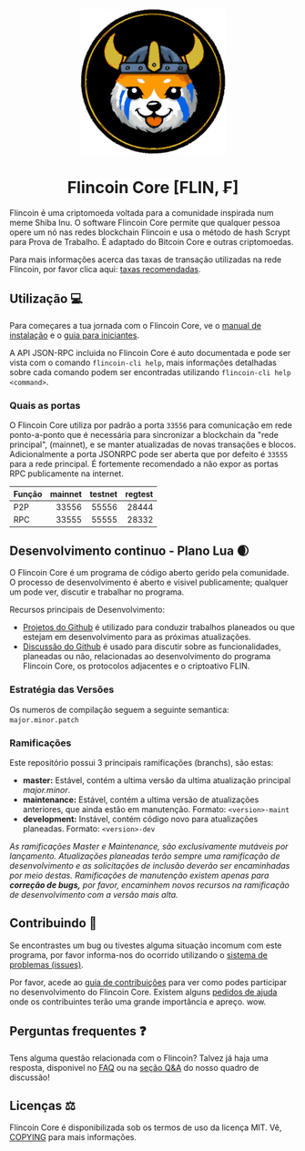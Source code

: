 <h1 align="center">
<img src="https://raw.githubusercontent.com/flincoin/flincoin/master/share/pixmaps/flincoin256.svg" alt="Flincoin" width="256"/>
<br/><br/>
Flincoin Core [FLIN, ₣]  
</h1>

Flincoin é uma criptomoeda voltada para a comunidade inspirada num meme Shiba Inu. O software Flincoin Core permite que qualquer pessoa opere um nó nas redes blockchain Flincoin e usa o método de hash Scrypt para Prova de Trabalho. É adaptado do Bitcoin Core e outras criptomoedas.

Para mais informações acerca das taxas de transação utilizadas na rede Flincoin, por favor clica aqui:
[taxas recomendadas](doc/fee-recommendation.md).

## Utilização 💻

Para começares a tua jornada com o Flincoin Core, ve o [manual de instalação](INSTALL.md) e o [guia para iniciantes](doc/getting-started.md).

A API JSON-RPC incluida no Flincoin Core é auto documentada e pode ser vista com o comando `flincoin-cli help`, mais informações detalhadas sobre cada comando podem ser encontradas utilizando `flincoin-cli help <command>`.

### Quais as portas

O Flincoin Core utiliza por padrão a porta `33556` para comunicação em rede
ponto-a-ponto que é necessária para sincronizar a blockchain da "rede principal",
(mainnet), e se manter atualizadas de novas transações e blocos. Adicionalmente a
porta JSONRPC pode ser aberta que por defeito é `33555` para a rede principal.
É fortemente recomendado a não expor as portas RPC publicamente na internet.

|  Função  | mainnet | testnet | regtest |
| :------- | ------: | ------: | ------: |
| P2P      |   33556 |   55556 |   28444 |
| RPC      |   33555 |   55555 |   28332 |

## Desenvolvimento continuo - Plano Lua 🌒

O Flincoin Core é um programa de código aberto gerido pela comunidade. O processo de desenvolvimento é aberto e visivel publicamente; qualquer um pode ver, discutir e trabalhar no programa.

Recursos principais de Desenvolvimento:

* [Projetos do Github](https://github.com/flincoin/flincoin/projects) é utilizado para conduzir trabalhos planeados ou que estejam em desenvolvimento para as próximas atualizações.
* [Discussão do Github](https://github.com/flincoin/flincoin/discussions) é usado para discutir sobre as funcionalidades, planeadas ou não, relacionadas ao desenvolvimento do programa Flincoin Core, os protocolos adjacentes e o criptoativo FLIN.

### Estratégia das Versões
Os numeros de compilação seguem a seguinte semantica:  ```major.minor.patch```

### Ramificações
Este repositório possui 3 principais ramificações (branchs), são estas:

- **master:** Estável, contém a ultima versão da ultima atualização principal *major.minor*.
- **maintenance:** Estável, contém a ultima versão de atualizações anteriores, que ainda estão em manutenção. Formato: ```<version>-maint```
- **development:** Instável, contém código novo para atualizações planeadas. Formato: ```<version>-dev```

*As ramificações Master e Maintenance, são exclusivamente mutáveis por lançamento. Atualizações*
*planeadas terão sempre uma ramificação de desenvolvimento e as solicitações de inclusão deverão ser*
*encaminhadas por meio destas. Ramificações de manutenção existem apenas para **correção de bugs,***
*por favor, encaminhem novos recursos na ramificação de desenvolvimento com a versão mais alta.*

## Contribuindo 🤝

Se encontrastes um bug ou tivestes alguma situação incomum com este programa, por favor informa-nos do ocorrido utilizando o [sistema de problemas (issues)](https://github.com/flincoin/flincoin/issues/new?assignees=&labels=bug&template=bug_report.md&title=%5Bbug%5D+).

Por favor, acede ao [guia de contribuições](CONTRIBUTING.md) para ver como podes participar
no desenvolvimento do Flincoin Core. Existem alguns [pedidos de ajuda](https://github.com/flincoin/flincoin/labels/help%20wanted)
onde os contribuintes terão uma grande importância e apreço. wow.

## Perguntas frequentes ❓

Tens alguma questão relacionada com o Flincoin? Talvez já haja uma resposta, disponivel no
[FAQ](doc/FAQ.md) ou na
[seção Q&A](https://github.com/flincoin/flincoin/discussions/categories/q-a)
do nosso quadro de discussão!

## Licenças ⚖️
Flincoin Core é disponibilizada sob os termos de uso da licença MIT. Vê,
[COPYING](COPYING) para mais informações.
